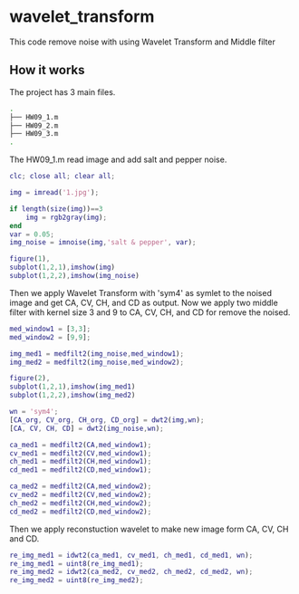 # wavelet_transform

This code remove noise with using Wavelet Transform and Middle filter

## How it works

The project has 3 main files.

```bash
.
├── HW09_1.m               
├── HW09_2.m  
├── HW09_3.m
.
```

The HW09_1.m read image and add salt and pepper noise.

```matlab
clc; close all; clear all;

img = imread('1.jpg');

if length(size(img))==3
    img = rgb2gray(img);
end
var = 0.05;
img_noise = imnoise(img,'salt & pepper', var);

figure(1),
subplot(1,2,1),imshow(img)
subplot(1,2,2),imshow(img_noise)
```

Then we apply Wavelet Transform with 'sym4' as symlet to the noised image and get CA, CV, CH, and CD as output. Now we apply two middle filter with kernel
size 3 and 9 to CA, CV, CH, and CD for remove the noised.

```matlab
med_window1 = [3,3];
med_window2 = [9,9];

img_med1 = medfilt2(img_noise,med_window1);
img_med2 = medfilt2(img_noise,med_window2);

figure(2),
subplot(1,2,1),imshow(img_med1)
subplot(1,2,2),imshow(img_med2)

wn = 'sym4';
[CA_org, CV_org, CH_org, CD_org] = dwt2(img,wn);
[CA, CV, CH, CD] = dwt2(img_noise,wn);

ca_med1 = medfilt2(CA,med_window1);
cv_med1 = medfilt2(CV,med_window1);
ch_med1 = medfilt2(CH,med_window1);
cd_med1 = medfilt2(CD,med_window1);

ca_med2 = medfilt2(CA,med_window2);
cv_med2 = medfilt2(CV,med_window2);
ch_med2 = medfilt2(CH,med_window2);
cd_med2 = medfilt2(CD,med_window2);

```

Then we apply reconstuction wavelet to make new image form CA, CV, CH and CD.

```matlab
re_img_med1 = idwt2(ca_med1, cv_med1, ch_med1, cd_med1, wn);
re_img_med1 = uint8(re_img_med1);
re_img_med2 = idwt2(ca_med2, cv_med2, ch_med2, cd_med2, wn);
re_img_med2 = uint8(re_img_med2);
```


